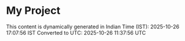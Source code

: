 # My Project

This content is dynamically generated in Indian Time (IST): 2025-10-26 17:07:56 IST
Converted to UTC: 2025-10-26 11:37:56 UTC
